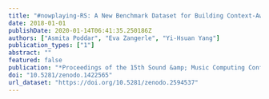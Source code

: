 ```yaml
---
title: "#nowplaying-RS: A New Benchmark Dataset for Building Context-Aware Music Recommender Systems "
date: 2018-01-01
publishDate: 2020-01-14T06:41:35.250186Z
authors: ["Asmita Poddar", "Eva Zangerle", "Yi-Hsuan Yang"]
publication_types: ["1"]
abstract: ""
featured: false
publication: "*Proceedings of the 15th Sound &amp; Music Computing Conference*"
doi: "10.5281/zenodo.1422565"
url_dataset: "https://doi.org/10.5281/zenodo.2594537"
---
```


